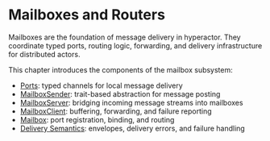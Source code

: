 # Mailboxes and Routers

Mailboxes are the foundation of message delivery in hyperactor. They coordinate typed ports, routing logic, forwarding, and delivery infrastructure for distributed actors.

This chapter introduces the components of the mailbox subsystem:

- [Ports](ports.md): typed channels for local message delivery
- [MailboxSender](mailbox_sender.md): trait-based abstraction for message posting
- [MailboxServer](mailbox_server.md): bridging incoming message streams into mailboxes
- [MailboxClient](mailbox_client.md): buffering, forwarding, and failure reporting
- [Mailbox](mailbox.md): port registration, binding, and routing
- [Delivery Semantics](delivery.md): envelopes, delivery errors, and failure handling
